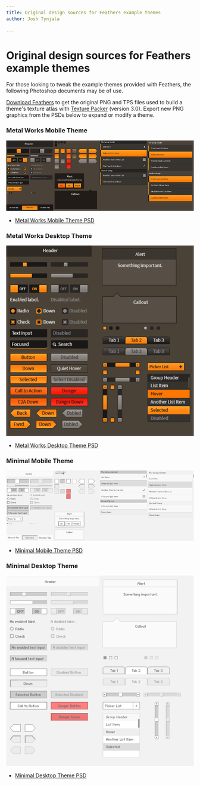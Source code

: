 ```yaml
---
title: Original design sources for Feathers example themes  
author: Josh Tynjala

---
```

# Original design sources for Feathers example themes

For those looking to tweak the example themes provided with Feathers, the following Photoshop documents may be of use.

[Download Feathers](http://feathersui.com/download/) to get the original PNG and TPS files used to build a theme's texture atlas with [Texture Packer](http://www.codeandweb.com/texturepacker) (version 3.0). Export new PNG graphics from the PSDs below to expand or modify a theme.

### Metal Works Mobile Theme

![](images/feathers-metal-works-mobile-theme.jpg)

-   [Metal Works Mobile Theme PSD](http://feathersui.com/download/themes/MetalWorksMobileTheme.psd)

### Metal Works Desktop Theme

![](images/feathers-metal-works-desktop-theme.png)

-   [Metal Works Desktop Theme PSD](http://feathersui.com/download/themes/MetalWorksDesktopTheme.psd)

### Minimal Mobile Theme

![](images/feathers-minimal-mobile-theme.jpg)

-   [Minimal Mobile Theme PSD](http://feathersui.com/download/themes/MinimalMobileTheme.psd)

### Minimal Desktop Theme

![](images/feathers-minimal-desktop-theme.png)

-   [Minimal Desktop Theme PSD](http://feathersui.com/download/themes/MinimalDesktopTheme.psd)


